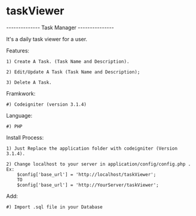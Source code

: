 # taskViewer

-------------- Task Manager ---------------

It's a daily task viewer for a user.

Features:

	1) Create A Task. (Task Name and Description).
	
	2) Edit/Update A Task (Task Name and Description);
	
	3) Delete A Task.

Framkwork:

	#) Codeigniter (version 3.1.4)

Language:

	#) PHP
	
Install Process:

	1) Just Replace the application folder with codeigniter (Version 3.1.4).
	
	2) Change localhost to your server in application/config/config.php . Ex:
		$config['base_url'] = 'http://localhost/taskViewer';
		TO
		$config['base_url'] = 'http://YourServer/taskViewer';
		
		
Add:
	
	#) Import .sql file in your Database
		
